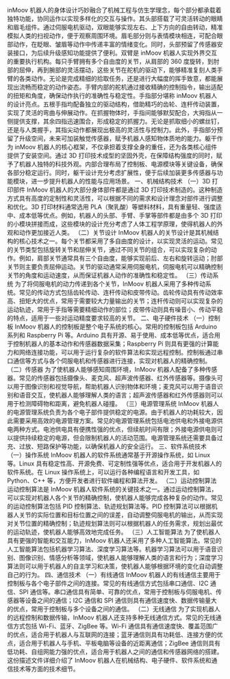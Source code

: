 inMoov 机器人的身体设计巧妙融合了机械工程与仿生学理念，每个部分都承载着独特功能，协同运作以实现多样化的交互与操作。​
其头部搭载了可灵活转动的眼睛和眉毛组件。通过伺服电机驱动，双眼能够实现左右、上下方向的自由转动，精准模拟人类的扫视动作，便于观察周围环境。眉毛部分则与表情模块相连，可配合眼部动作，在眨眼、皱眉等动作中传递丰富的情绪变化。同时，头部预留了传感器安装接口，为后续升级感知功能提供了便利。​
双臂是 inMoov 机器人实现外界交互的重要执行机构。每只手臂拥有多个自由度的关节，从肩部的 360 度旋转，到肘部的屈伸，再到腕部的灵活摆动，这些关节在舵机的驱动下，能够精准复刻人类手臂的各类动作。无论是完成精细的拾取任务，还是进行大幅度的挥手致意，都能展现出流畅而稳定的动作姿态。手臂内部的舵机通过接收精确的控制指令，输出适配的扭矩和角度，确保动作执行的准确性与稳定性。​
手指部分堪称 inMoov 机器人的设计亮点。五根手指均配备独立的驱动结构，借助精巧的齿轮、连杆传动装置，实现了灵活的弯曲与伸展动作。在抓握物体时，手指间能够默契配合，大拇指从一侧提供支撑，其余四指迅速围合，形成稳定的抓握力。无论是抓取细小的螺丝钉，还是与人类握手，其指尖动作都展现出极高的灵活性与控制力。此外，手指部分预留了升级空间，未来可加装触觉传感器，赋予机器人感知物体质地的能力。​
躯干作为 inMoov 机器人的核心框架，不仅承担着支撑全身的重任，还为各类核心组件提供了安装空间。通过 3D 打印技术成型的坚固外壳，在保障结构强度的同时，赋予了机器人独特的科技外观。内部合理布局了控制板、电源模块等关键设备，确保各部分稳定运行。同时，躯干设计充分考虑扩展性，便于后续加装更多传感器与功能模块，进一步提升机器人的性能与应用场景。
一、机械结构技术
（一）3D 打印部件
InMoov 机器人的大部分身体部件都是通过 3D 打印技术制造的。这种制造方式具有高度的定制性和灵活性，可以根据不同的需求和设计理念对部件进行调整和优化。3D 打印材料通常选用 PLA（聚乳酸）等塑料材料，具有重量轻、强度适中、成本低等优点。例如，机器人的头部、手臂、手掌等部件都是由多个 3D 打印的小模块拼接而成，这些模块的设计充分考虑了人体工程学原理，使得机器人的外观和动作更加接近人类。
（二）关节设计
InMoov 机器人的关节设计是其机械结构的核心技术之一。每个关节都采用了多自由度的设计，以实现灵活的运动。常见的关节类型包括旋转关节和屈伸关节，通过不同关节的组合，可以实现复杂的动作。例如，肩部关节通常具有三个自由度，能够实现前后、左右和旋转运动；肘部关节则主要负责屈伸运动。关节的驱动通常采用伺服电机，伺服电机可以精确控制关节的角度和运动速度，从而保证机器人动作的准确性和稳定性。
（三）传动系统
为了将伺服电机的动力传递到各个关节，InMoov 机器人采用了多种传动系统。常见的传动方式包括齿轮传动、连杆传动和皮带传动。齿轮传动具有传动效率高、扭矩大的优点，常用于需要较大力量输出的关节；连杆传动则可以实现复杂的运动轨迹，常用于手指等需要精细动作的部位；皮带传动则具有噪音小、传动平稳的特点，适用于一些对运动精度要求较高的关节。
二、电子硬件技术
（一）控制板
InMoov 机器人的控制板是整个电子系统的核心。常用的控制板包括 Arduino 系列和 Raspberry Pi 等。Arduino 具有开源、易于使用、成本低等优点，适合用于控制机器人的基本动作和传感器数据采集；Raspberry Pi 则具有更强的计算能力和网络连接功能，可以用于运行复杂的软件算法和实现远程控制。控制板通过串口通信等方式与各个伺服电机和传感器进行连接，实现对机器人的精确控制。
（二）传感器
为了使机器人能够感知周围环境，InMoov 机器人配备了多种传感器。常见的传感器包括摄像头、麦克风、超声波传感器、红外传感器等。摄像头可以用于图像识别和视觉导航，帮助机器人识别物体和环境；麦克风可以用于语音识别和语音交互，使机器人能够理解人类的语言；超声波传感器和红外传感器则可以用于检测障碍物和距离，避免机器人碰撞。
（三）电源管理系统
InMoov 机器人的电源管理系统负责为各个电子部件提供稳定的电源。由于机器人的功耗较大，因此需要采用高效的电源管理方案。常见的电源管理系统包括电池供电和外接电源供电两种方式。电池供电具有便携性强的优点，但续航时间有限；外接电源供电则可以提供持续稳定的电源，但会限制机器人的活动范围。电源管理系统还需要具备过充、过放、短路保护等功能，以确保机器人的安全运行。
三、软件系统技术
（一）操作系统
InMoov 机器人的软件系统通常基于开源操作系统，如 Linux 等。Linux 具有稳定性高、开源免费、可定制性强等优点，适合用于开发机器人的软件系统。在 Linux 操作系统上，可以运行各种编程语言和开发工具，如 Python、C++ 等，方便开发者进行软件编程和算法开发。
（二）运动控制算法
运动控制算法是 InMoov 机器人软件系统的关键技术之一。通过运动控制算法，可以实现对机器人各个关节的精确控制，使机器人能够完成各种复杂的动作。常见的运动控制算法包括 PID 控制算法、轨迹规划算法等。PID 控制算法可以根据机器人关节的实际位置和目标位置之间的误差，自动调整伺服电机的输出，从而实现对关节位置的精确控制；轨迹规划算法则可以根据机器人的任务需求，规划出最优的运动轨迹，使机器人能够高效地完成任务。
（三）人工智能算法
为了使机器人具有更强的智能和交互能力，InMoov 机器人还采用了多种人工智能算法。常见的人工智能算法包括机器学习算法、深度学习算法等。机器学习算法可以用于语音识别、图像识别、情感分析等领域，使机器人能够理解人类的语言和行为；深度学习算法则可以用于机器人的自主学习和决策，使机器人能够根据环境的变化自动调整自己的行为。
四、通信技术
（一）有线通信
InMoov 机器人的有线通信主要用于控制板与各个电子部件之间的连接。常见的有线通信方式包括串口通信、I2C 通信、SPI 通信等。串口通信具有简单、可靠的优点，常用于控制板与伺服电机、传感器等设备之间的通信；I2C 通信和 SPI 通信则具有通信速度快、数据传输量大的优点，常用于控制板与多个设备之间的通信。
（二）无线通信
为了实现机器人的远程控制和数据传输，InMoov 机器人还支持多种无线通信方式。常见的无线通信方式包括 Wi-Fi、蓝牙、ZigBee 等。Wi-Fi 通信具有通信速度快、覆盖范围广的优点，适合用于机器人与互联网的连接；蓝牙通信则具有功耗低、连接方便的优点，适合用于机器人与手机、平板电脑等设备的近距离通信；ZigBee 通信则具有低功耗、自组网能力强的优点，适合用于机器人之间的通信和传感器网络的搭建。
这份描述文件详细介绍了 InMoov 机器人在机械结构、电子硬件、软件系统和通信技术等方面的技术细节。
